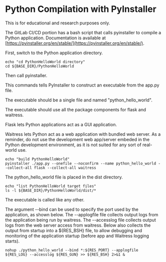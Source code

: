 # Python Compilation with PyInstaller

This is for educational and research purposes only. 

The GitLab CI/CD portion has a bash script that calls pyinstaller to compile a Python application. Documentation is available at [https://pyinstaller.org/en/stable/](https://pyinstaller.org/en/stable/).

First, switch to the Python application directory.

```
echo "cd PythonHelloWorld directory"
cd ${BASE_DIR}/PythonHelloWorld
```

Then call pyinstaller.

This commands tells PyInstaller to construct an executable from the app.py file.

The executable should be a single file and named "python_hello_world".

The executable should use all the package components for flask and waitress.

Flask lets Python applications act as a GUI application.

Waitress lets Python act as a web application with bundled web server. As a reminder, do not use the development web app/server embeded in the Python development environment, as it is not suited for any sort of real-world use.

```
echo "build PythonHelloWorld"
pyinstaller ./app.py --onefile --noconfirm --name python_hello_world --collect-all flask --collect-all waitress
```

The python_hello_world file is placed in the dist directory.

```
echo "list PythonHelloWorld target files"
ls -l ${BASE_DIR}/PythonHelloWorld/dist/*
```

The executable is called like any other.

The argument --bind can be used to specify the port used by the application, as shown below.
The --applogfile file collects output logs from the application being run by waitress.
The --accesslog file collects output logs from the web server access from waitress.
Below also collects the output from startup into a ${RES_BSH} file, to allow debugging and monitoring of the application startup (before app and Waitress logging starts).

```
nohup ./python_hello_world --bind *:${RES_PORT} --applogfile ${RES_LOG} --accesslog ${RES_GUN} >> ${RES_BSH} 2>&1 &
```

